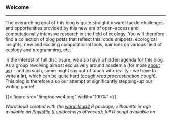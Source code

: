 ### Welcome

---

The overarching goal of this blog is quite straightforward: tackle challenges and opportunities provided by this new era of open-access and computationally intensive research in the field of ecology. You will therefore find a collection of blog posts that reflect this: code snippets, ecological insights, new and exciting computational tools, opinions on various field of ecology and programming, etc.

In the interest of full disclosure, we also have a hidden agenda for this blog. As a group revolving almost exclusively around academia (for more [about us](/about/)) - and as such, some might say out of touch with reality - we have to write **a lot**, which can be quite hard (*cough* *read procrastination* *cough*). This blog is therefore also our attempt at significantly stepping-up our writing game!

{{< figure src="/img/ourwc4.png" width="100%" >}}

*Wordcloud created with the [wordcloud2](https://cran.r-project.org/web/packages/wordcloud2/)
R package; silhouette image available on [PhyloPic](http://phylopic.org)
(Lepidochelys olivacea); full R script available on [<i class = "fa fa-github"></i>](https://github.com/inSileco/wordcloud)*.
